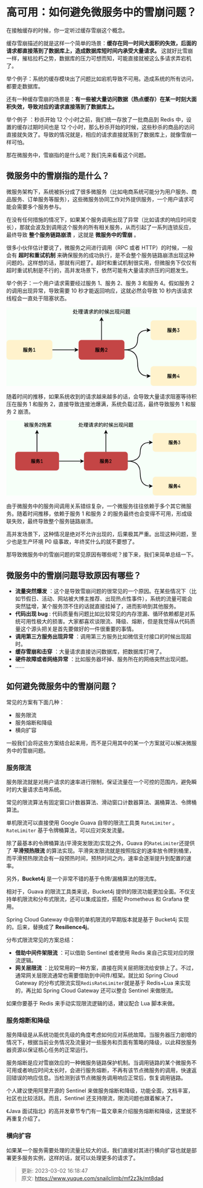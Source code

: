# 高可用：如何避免微服务中的雪崩问题？

在接触缓存的时候，你一定听过缓存雪崩这个概念。



缓存雪崩描述的就是这样一个简单的场景：**缓存在同一时间大面积的失效，后面的请求都直接落到了数据库上，造成数据库短时间内承受大量请求。** 这就好比雪崩一样，摧枯拉朽之势，数据库的压力可想而知，可能直接就被这么多请求弄宕机了。



举个例子：系统的缓存模块出了问题比如宕机导致不可用。造成系统的所有访问，都要走数据库。



还有一种缓存雪崩的场景是：**有一些被大量访问数据（热点缓存）在某一时刻大面积失效，导致对应的请求直接落到了数据库上。**



举个例子 ：秒杀开始 12 个小时之前，我们统一存放了一批商品到 Redis 中，设置的缓存过期时间也是 12 个小时，那么秒杀开始的时候，这些秒杀的商品的访问直接就失效了。导致的情况就是，相应的请求直接就落到了数据库上，就像雪崩一样可怕。



那在微服务中，雪崩指的是什么呢？我们先来看看这个问题。



## 微服务中的雪崩指的是什么？


微服务架构下，系统被拆分成了很多微服务（比如电商系统可能分为用户服务、商品服务、订单服务等服务），这些微服务协同工作对外提供服务，一个用户请求可能会需要多个服务参与。



在没有任何措施的情况下，如果某个服务调用出现了异常（比如请求的响应时间变长），那就会波及到调用这个服务的所有相关服务，从而引起了一系列连锁反应，最终导致 **整个服务链路崩溃** ，这就是 **微服务中的雪崩** 。



很多小伙伴估计要说了，微服务之间进行调用（RPC 或者 HTTP）的时候，一般会有 **超时和重试机制** 来确保服务的成功执行，是不会整个服务链路崩溃出现这种问题的。这样想的话，那就有问题了。超时和重试机制很实用，但微服务下仅仅有超时重试机制是不行的，高并发场景下，依然可能有大量请求挤压的问题发生。



举个例子：一个用户请求需要经过服务 1、服务 2、服务 3 和服务 4。假如服务 2 的调用出现异常，导致需要 10 秒才能返回响应，这就必然会导致 10 秒内该请求线程会一直处于阻塞状态。



![1666617119459-fe28cd7c-d9fb-4bac-a189-6d84b9c57077.png](./images/1666617119459-fe28cd7c-d9fb-4bac-a189-6d84b9c57077-433668.png)



随着时间的推移，如果系统收到的请求越来越多的话，会导致大量请求阻塞等待积压在服务 1 和服务 2，直接导致连接池爆满，系统负载过高，最终导致服务 1 和服务 2 崩溃。



![1666617280995-d31572b3-68e9-48be-960f-49d89d7ddf0d.png](./images/1666617280995-d31572b3-68e9-48be-960f-49d89d7ddf0d-021603.png)



由于微服务中的服务间调用关系错综复杂，一个微服务往往依赖于多个其它微服务。随着时间推移，依赖于服务 1 和服务 2 的服务最终也会变得不可用，形成级联失败，最终导致整个服务链路崩溃。



高并发场景下，这种情况是绝对不允许出现的，后果极其严重。出现这种问题，至少也是生产环境 P0 级事故，年终奖什么的就不要想了。



那导致微服务中的雪崩问题的常见原因有哪些呢？接下来，我们来简单总结一下。



## 微服务中的雪崩问题导致原因有哪些？


+ **流量突然爆发** ：这个是导致雪崩问题的很常见的一个原因。在某些情况下（比如节假日、活动、网站被大博主推荐、出现热点性事件），系统的流量可能会突然猛增，某个服务顶不住的话就直接挂掉了，进而影响到其他服务。
+ **代码出现 bug** : 代码质量有问题比如比较常见的内存泄漏、循环依赖都是对系统可用性极大的损害。大家都喜欢谈限流、降级、熔断，但是我觉得从代码质量这个源头把关是首先要做好的一件很重要的事情。
+ **调用第三方服务出现异常** ：调用第三方服务比如微信支付接口的时候出现超时。
+ **缓存雪崩和击穿** ：大量请求直接访问数据库，把数据库打垮了。
+ **硬件故障或者网络异常** ：比如服务器坏掉、服务所在的网络突然出现问题。
+ ......



## 如何避免微服务中的雪崩问题？


常见的方案有下面几种：



+ 服务限流
+ 服务熔断和降级
+ 横向扩容



一般我们会将这些方案结合起来用，而不是只用其中的某一个方案就可以解决微服务中的雪崩问题。



### 服务限流


服务限流就是对用户请求的速率进行限制，保证流量在一个可控的范围内，避免瞬时的大量请求击垮系统。



常见的限流算法有固定窗口计数器算法、滑动窗口计数器算法、漏桶算法、令牌桶算法。



单机限流可以直接使用 Google Guava 自带的限流工具类 `RateLimiter` 。 `RateLimiter` 基于令牌桶算法，可以应对突发流量。



除了最基本的令牌桶算法(平滑突发限流)实现之外，Guava 的`RateLimiter`还提供了 **平滑预热限流** 的算法实现。平滑突发限流就是按照指定的速率放令牌到桶里，而平滑预热限流会有一段预热时间，预热时间之内，速率会逐渐提升到配置的速率。



另外，**Bucket4j** 是一个非常不错的基于令牌/漏桶算法的限流库。



相对于，Guava 的限流工具类来说，Bucket4j 提供的限流功能更加全面。不仅支持单机限流和分布式限流，还可以集成监控，搭配 Prometheus 和 Grafana 使用。



Spring Cloud Gateway 中自带的单机限流的早期版本就是基于 Bucket4j 实现的。后来，替换成了 **Resilience4j**。



分布式限流常见的方案总结：



+ **借助中间件架限流** ：可以借助 Sentinel 或者使用 Redis 来自己实现对应的限流逻辑。
+ **网关层限流** ：比较常用的一种方案，直接在网关层把限流给安排上了。不过，通常网关层限流通常也需要借助到中间件/框架。就比如 Spring Cloud Gateway 的分布式限流实现`RedisRateLimiter`就是基于 Redis+Lua 来实现的，再比如 Spring Cloud Gateway 还可以整合 Sentinel 来做限流。



如果你要基于 Redis 来手动实现限流逻辑的话，建议配合 Lua 脚本来做。



### 服务熔断和降级


服务降级是从系统功能优先级的角度考虑如何应对系统故障。当服务器压力剧增的情况下，根据当前业务情况及流量对一些服务和页面有策略的降级，以此释放服务器资源以保证核心任务的正常运行。



服务熔断是应对雪崩效应的一种微服务链路保护机制。当调用链路的某个微服务不可用或者响应时间太长时，会进行服务熔断，不再有该节点微服务的调用，快速返回错误的响应信息。当检测到该节点微服务调用响应正常后，恢复调用链路。



个人建议使用阿里开源的 Sentinel 来做服务熔断和降级，功能全面，文档丰富，社区也比较活跃。而且，Sentinel 还支持限流，限流问题也跟着解决了。



《Java 面试指北》的高并发章节专门有一篇文章来介绍服务熔断和降级，这里就不再重复介绍了。



### 横向扩容


如果某一个服务需要处理的流量比较大的话，我们直接对其进行横向扩容也就是部署更多服务实例，这样的话，就可以处理更多的请求了。







> 更新: 2023-03-02 16:18:47  
> 原文: <https://www.yuque.com/snailclimb/mf2z3k/mt8dad>